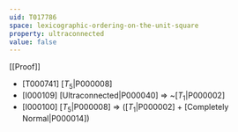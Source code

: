```yaml
---
uid: T017786
space: lexicographic-ordering-on-the-unit-square
property: ultraconnected
value: false
---
```

[[Proof]]

* [T000741] [$T_5$|P000008]
* [I000109] [Ultraconnected|P000040] => ~[$T_1$|P000002]
* [I000100] [$T_5$|P000008] => ([$T_1$|P000002] + [Completely Normal|P000014])

